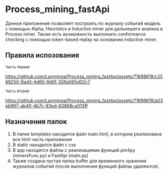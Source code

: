 # Process_mining_fastApi
Данное приложение позволяет построить по журналу событий модель с помощью Alpha, Heuristics и Inductive miner для дальнешего анализа в Process miner.
Также есть возможность выполнить conformance checking с помощью token-based replay на основании inductive miner.

## Правила испозования
<sub>Часть первая</sub>   

https://github.com/Lammirea/Process_mining_fastApi/assets/71898618/c2569250-9ad3-4d65-9d0f-326a065d02c7

<sub>Часть вторая</sub>

https://github.com/Lammirea/Process_mining_fastApi/assets/71898618/a03eb967-ab40-4b7c-83ed-83868ca013ff

## Назначения папок
1. В папке templates находится файл main.html, в котором реализована вся html часть приложения
2. В static находится файл с css
3. В app находятся файлы с реализациями функций pm4py (minersFunc.py) и FastApi (main.py)
4. Также создана пустая папка buffer для временного хранения журналов событий (после выполнения функций файлы удаляются).
